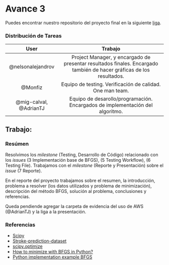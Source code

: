 # Avance 3

Puedes encontrar nuestro repositorio del proyecto final en la siguiente [liga](https://github.com/Monfiz/Proyecto_final_opt_eq_4).

### Distribución de Tareas

|User| Trabajo|
|:---:|:---:|
|@nelsonalejandrov| Project Manager, y encargado de presentar resultados finales. Encargado también de hacer gráficas de los resultados. |
|@Monfiz| Equipo de testing. Verificación de calidad. One man team. |
|@mig-calval, @AdrianTJ| Equipo de desarollo/programación. Encargados de implementación del algoritmo. |

## Trabajo: 

### Resúmen

Resolvimos los *milestone* (Testing, Desarrollo de Código) relacionado con los *issues* (3 Implementación base de BFGS), (5 Testing Workflow), (6 Testing File). Trabajamos con el *milestone* (Reporte y Presentación) sobre el *issue* (7 Reporte).

En el reporte del proyecto trabajamos sobre el resumen, la introducción, problema a resolver (los datos utilizados y problema de minimización), descripción del método BFGS, solución al problema, conclusiones y referencias. 

Queda pendiende agregar la carpeta de evidencia del uso de AWS (@AdrianTJ) y la liga a la presentación. 

### Referencias 

* [Scipy](https://www.sympy.org/en/index.html)
* [Stroke-prediction-dataset](https://www.kaggle.com/fedesoriano/stroke-prediction-dataset)
* [scipy.optimize](https://docs.scipy.org/doc/scipy/reference/generated/scipy.optimize.minimize.html)
* [How to minimize with BFGS in Python?](https://stackoverflow.com/questions/45374421/how-to-minimize-with-bfgs-in-python)
* [Python implementation example BFGS](https://sudonull.com/post/68834-BFGS-method-or-one-of-the-most-effective-optimization-methods-Python-implementation-example)
